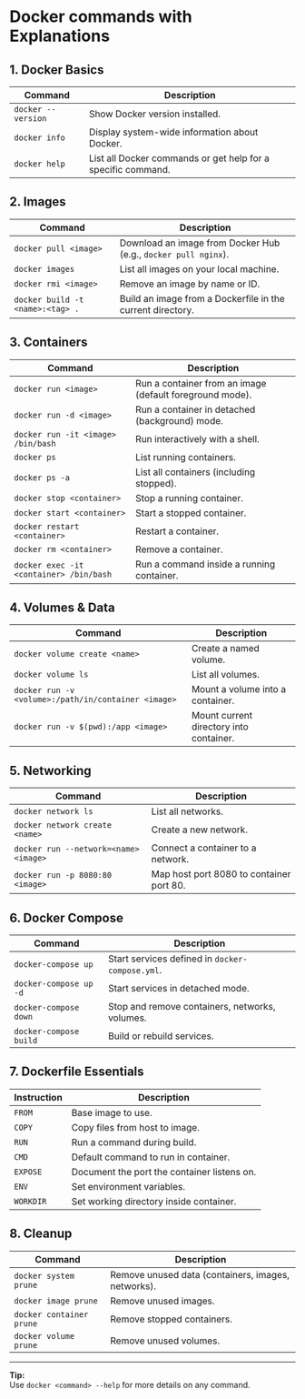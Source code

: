 # Docker commands with Explanations

## 1. Docker Basics

| Command | Description |
|---------|-------------|
| `docker --version` | Show Docker version installed. |
| `docker info` | Display system-wide information about Docker. |
| `docker help` | List all Docker commands or get help for a specific command. |


## 2. Images

| Command | Description |
|---------|-------------|
| `docker pull <image>` | Download an image from Docker Hub (e.g., `docker pull nginx`). |
| `docker images` | List all images on your local machine. |
| `docker rmi <image>` | Remove an image by name or ID. |
| `docker build -t <name>:<tag> .` | Build an image from a Dockerfile in the current directory. |

## 3. Containers

| Command | Description |
|---------|-------------|
| `docker run <image>` | Run a container from an image (default foreground mode). |
| `docker run -d <image>` | Run a container in detached (background) mode. |
| `docker run -it <image> /bin/bash` | Run interactively with a shell. |
| `docker ps` | List running containers. |
| `docker ps -a` | List all containers (including stopped). |
| `docker stop <container>` | Stop a running container. |
| `docker start <container>` | Start a stopped container. |
| `docker restart <container>` | Restart a container. |
| `docker rm <container>` | Remove a container. |
| `docker exec -it <container> /bin/bash` | Run a command inside a running container. |

## 4. Volumes & Data

| Command | Description |
|---------|-------------|
| `docker volume create <name>` | Create a named volume. |
| `docker volume ls` | List all volumes. |
| `docker run -v <volume>:/path/in/container <image>` | Mount a volume into a container. |
| `docker run -v $(pwd):/app <image>` | Mount current directory into container. |

## 5. Networking

| Command | Description |
|---------|-------------|
| `docker network ls` | List all networks. |
| `docker network create <name>` | Create a new network. |
| `docker run --network=<name> <image>` | Connect a container to a network. |
| `docker run -p 8080:80 <image>` | Map host port 8080 to container port 80. |

## 6. Docker Compose

| Command | Description |
|---------|-------------|
| `docker-compose up` | Start services defined in `docker-compose.yml`. |
| `docker-compose up -d` | Start services in detached mode. |
| `docker-compose down` | Stop and remove containers, networks, volumes. |
| `docker-compose build` | Build or rebuild services. |

## 7. Dockerfile Essentials

| Instruction | Description |
|-------------|-------------|
| `FROM` | Base image to use. |
| `COPY` | Copy files from host to image. |
| `RUN` | Run a command during build. |
| `CMD` | Default command to run in container. |
| `EXPOSE` | Document the port the container listens on. |
| `ENV` | Set environment variables. |
| `WORKDIR` | Set working directory inside container. |

## 8. Cleanup

| Command | Description |
|---------|-------------|
| `docker system prune` | Remove unused data (containers, images, networks). |
| `docker image prune` | Remove unused images. |
| `docker container prune` | Remove stopped containers. |
| `docker volume prune` | Remove unused volumes. |

---

**Tip:**  
Use `docker <command> --help` for more details on any command.
